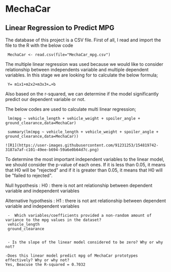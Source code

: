 # MechaCar

## Linear Regression to Predict MPG

The database of this project is  a CSV file. First of all, I read and import the file to the R with the below code

	 MechaCar <- read.csv(file="MechaCar_mpg.csv")

The multiple linear regression was used because we would like to consider relationship between independents variable and multiple dependent variables. In this stage we are looking for to calculate the below formula;

	 Y= m1x1+m2x2+m3x3+…+b

Also based on the r-squared, we can determine if the model significantly predict our dependent variable or not.

The below codes are used to calculate multi linear regression;

	 lm(mpg ~ vehicle_length + vehicle_weight + spoiler_angle + ground_clearance,data=MechaCar)

	 summary(lm(mpg ~ vehicle_length + vehicle_weight + spoiler_angle + ground_clearance,data=MechaCar))
	 
	![R1](https://user-images.githubusercontent.com/91231253/154819742-3187a7af-c101-49ee-b694-59a6e0b64d7c.png)



To determine the most important independent variables to the linear model, we should consider the p-value of each ones. If it is less than 0.05, it means that H0 will be "rejected" and if it is greater than 0.05, it means that H0 will be "failed to rejected".

Null hypothesis : H0 : there is not ant relationship between dependent variable and independent variables

Alternative hypothesis : H1 : there is not ant relationship between dependent variable and independent variables

	 -  Which variables/coefficients provided a non-random amount of variance to the mpg values in the dataset?
	 vehicle_length 
	 ground_clearance
	 

	 - Is the slope of the linear model considered to be zero? Why or why not?
	
	-Does this linear model predict mpg of MechaCar prototypes effectively? Why or why not? 
	Yes, Beacuse the R-squared = 0.7032 
